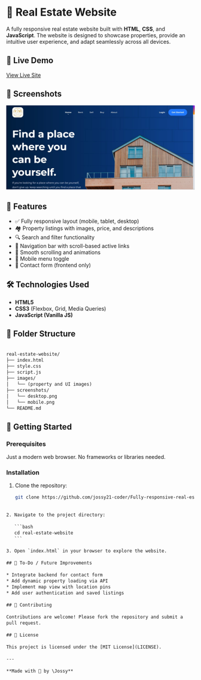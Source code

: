 # 🏡 Real Estate Website

A fully responsive real estate website built with **HTML**, **CSS**, and **JavaScript**. The website is designed to showcase properties, provide an intuitive user experience, and adapt seamlessly across all devices.

## 🔗 Live Demo

[View Live Site](https://github.com/jossy21-coder/Fully-responsive-real-estate-website-using-HTML-CSS-JavaScript.git)

## 📸 Screenshots

![Desktop View](https://github.com/jossy21-coder/Fully-responsive-real-estate-website-using-HTML-CSS-JavaScript/blob/main/Capture1.JPG)

## 📁 Features

- ✅ Fully responsive layout (mobile, tablet, desktop)
- 🏘 Property listings with images, price, and descriptions
- 🔍 Search and filter functionality
- 🧭 Navigation bar with scroll-based active links
- 📜 Smooth scrolling and animations
- 📱 Mobile menu toggle
- 📩 Contact form (frontend only)

## 🛠️ Technologies Used

- **HTML5**
- **CSS3** (Flexbox, Grid, Media Queries)
- **JavaScript (Vanilla JS)**

## 📂 Folder Structure

```

real-estate-website/
├── index.html
├── style.css
├── script.js
├── images/
│   └── (property and UI images)
├── screenshots/
│   └── desktop.png
│   └── mobile.png
└── README.md

````

## 🚀 Getting Started

### Prerequisites

Just a modern web browser. No frameworks or libraries needed.

### Installation

1. Clone the repository:
   ```bash
   git clone https://github.com/jossy21-coder/Fully-responsive-real-estate-website-using-HTML-CSS-JavaScript.git
````

2. Navigate to the project directory:

   ```bash
   cd real-estate-website
   ```

3. Open `index.html` in your browser to explore the website.

## 📌 To-Do / Future Improvements

* Integrate backend for contact form
* Add dynamic property loading via API
* Implement map view with location pins
* Add user authentication and saved listings

## 🙌 Contributing

Contributions are welcome! Please fork the repository and submit a pull request.

## 📃 License

This project is licensed under the [MIT License](LICENSE).

---

**Made with 💙 by \Jossy**

